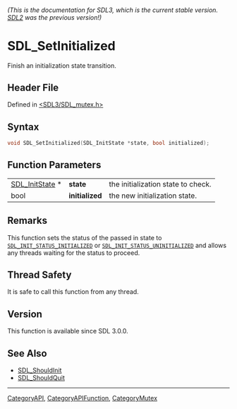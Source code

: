 ###### (This is the documentation for SDL3, which is the current stable version. [SDL2](https://wiki.libsdl.org/SDL2/) was the previous version!)
# SDL_SetInitialized

Finish an initialization state transition.

## Header File

Defined in [<SDL3/SDL_mutex.h>](https://github.com/libsdl-org/SDL/blob/main/include/SDL3/SDL_mutex.h)

## Syntax

```c
void SDL_SetInitialized(SDL_InitState *state, bool initialized);
```

## Function Parameters

|                                  |                 |                                    |
| -------------------------------- | --------------- | ---------------------------------- |
| [SDL_InitState](SDL_InitState) * | **state**       | the initialization state to check. |
| bool                             | **initialized** | the new initialization state.      |

## Remarks

This function sets the status of the passed in state to
[`SDL_INIT_STATUS_INITIALIZED`](SDL_INIT_STATUS_INITIALIZED) or
[`SDL_INIT_STATUS_UNINITIALIZED`](SDL_INIT_STATUS_UNINITIALIZED) and allows
any threads waiting for the status to proceed.

## Thread Safety

It is safe to call this function from any thread.

## Version

This function is available since SDL 3.0.0.

## See Also

- [SDL_ShouldInit](SDL_ShouldInit)
- [SDL_ShouldQuit](SDL_ShouldQuit)

----
[CategoryAPI](CategoryAPI), [CategoryAPIFunction](CategoryAPIFunction), [CategoryMutex](CategoryMutex)


